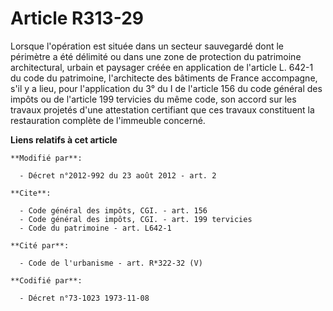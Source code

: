 # Article R313-29

Lorsque l'opération est située dans un secteur sauvegardé dont le périmètre a été délimité ou dans une zone de protection du
patrimoine architectural, urbain et paysager créée en application de l'article L. 642-1 du code du patrimoine, l'architecte
des bâtiments de France accompagne, s'il y a lieu, pour l'application du 3° du I de l'article 156 du code général des impôts
ou de l'article 199 tervicies du même code, son accord sur les travaux projetés d'une attestation certifiant que ces travaux
constituent la restauration complète de l'immeuble concerné.

**Liens relatifs à cet article**

	**Modifié par**:

	  - Décret n°2012-992 du 23 août 2012 - art. 2

	**Cite**:

	  - Code général des impôts, CGI. - art. 156
	  - Code général des impôts, CGI. - art. 199 tervicies
	  - Code du patrimoine - art. L642-1

	**Cité par**:

	  - Code de l'urbanisme - art. R*322-32 (V)

	**Codifié par**:

	  - Décret n°73-1023 1973-11-08
